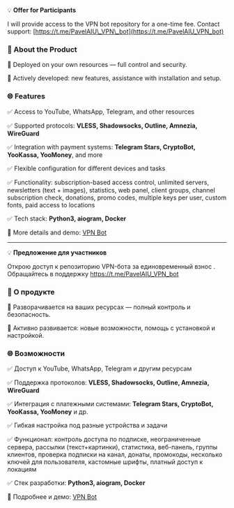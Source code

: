 
💡 **Offer for Participants**

I will provide access to the VPN bot repository for a one-time fee. Contact support: [https://t.me/PavelAIU\_VPN\_bot](https://t.me/PavelAIU_VPN_bot)

### 🚀 About the Product

📡 Deployed on your own resources — full control and security.

🔧 Actively developed: new features, assistance with installation and setup.

### 🌐 Features

✅ Access to YouTube, WhatsApp, Telegram, and other resources

✅ Supported protocols: **VLESS, Shadowsocks, Outline, Amnezia, WireGuard**

✅ Integration with payment systems: **Telegram Stars, CryptoBot, YooKassa, YooMoney**, and more

✅ Flexible configuration for different devices and tasks

✅ Functionality: subscription-based access control, unlimited servers, newsletters (text + images), statistics, web panel, client groups, channel subscription check, donations, promo codes, multiple keys per user, custom fonts, paid access to locations

✅ Tech stack: **Python3, aiogram, Docker**

📎 More details and demo: [VPN Bot](https://t.me/PavelAIU_VPN_bot)

---


💡 **Предложение для участников**

Открою доступ к репозиторию VPN-бота за единовременный взнос . Обращайтесь в поддержку https://t.me/PavelAIU_VPN_bot 

### 🚀 О продукте

📡 Разворачивается на ваших ресурсах — полный контроль и безопасность.

🔧 Активно развивается: новые возможности, помощь с установкой и настройкой.

### 🌐 Возможности

✅ Доступ к YouTube, WhatsApp, Telegram и другим ресурсам

✅ Поддержка протоколов: **VLESS, Shadowsocks, Outline, Amnezia, WireGuard**

✅ Интеграция с платежными системами: **Telegram Stars, CryptoBot, YooKassa, YooMoney** и др.

✅ Гибкая настройка под разные устройства и задачи

✅ Функционал: контроль доступа по подписке, неограниченные сервера, рассылки (текст+картинки), статистика, веб-панель, группы клиентов, проверка подписки на канал, донаты, промокоды, несколько ключей для пользователя, кастомные шрифты, платный доступ к локациям

✅ Стек разработки: **Python3, aiogram, Docker**

📎 Подробнее и демо: [VPN Bot](https://t.me/PavelAIU_VPN_bot)


